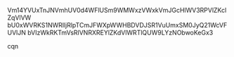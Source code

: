 Vm14YVUxTnJNVmhUV0d4WFlUSm9WMWxzVWxkVmJGcHlWV3RPVlZKclZqVlVW
bU0xWVRKS1NWRlljRlpTCmJFWXpWWHBDVDJSR1VuUmxSM0JyQ21WcVFUVlJN
bVIzWkRKTmVsRlVNRXREYlZKdVlWRTlQUW9LYzNObwoKeGx3

cqn